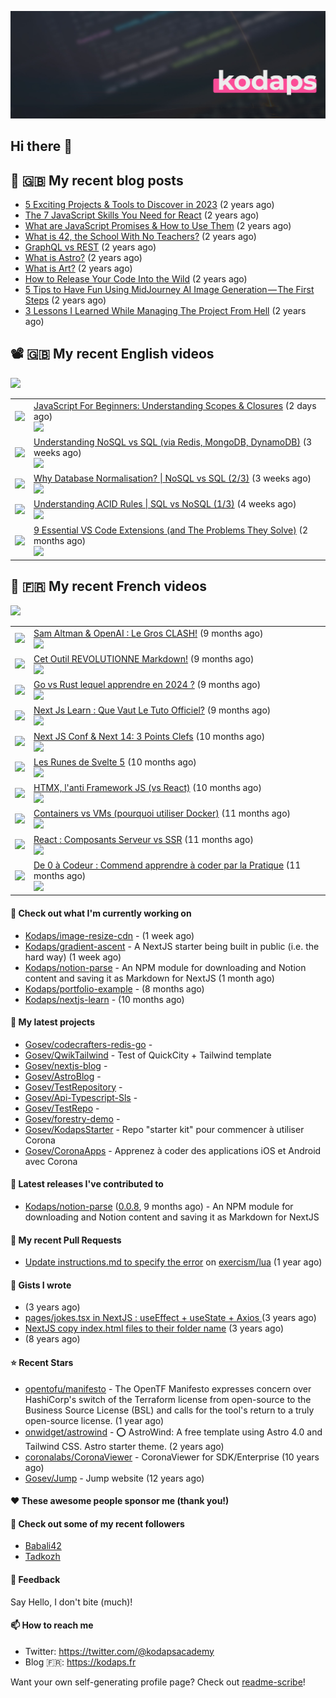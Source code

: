 ![This is an image](images/header.jpg)

## Hi there 👋


## 📜 🇬🇧 My recent blog posts

- [5 Exciting Projects &amp; Tools to Discover in 2023](https://gosev.medium.com/5-exciting-projects-tools-to-discover-in-2023-d5b6f5886740?source=rss-e68daed69805------2) (2 years ago)
- [The 7 JavaScript Skills You Need for React](https://javascript.plainenglish.io/the-7-javascript-skills-you-need-for-react-9244169ca80a?source=rss-e68daed69805------2) (2 years ago)
- [What are JavaScript Promises &amp; How to Use Them](https://javascript.plainenglish.io/what-are-javascript-promises-how-to-use-them-84fdff5757b9?source=rss-e68daed69805------2) (2 years ago)
- [What is 42, the School With No Teachers?](https://levelup.gitconnected.com/what-is-42-the-school-with-no-teachers-7e4d0f9a80c1?source=rss-e68daed69805------2) (2 years ago)
- [GraphQL vs REST](https://levelup.gitconnected.com/graphql-vs-rest-e918d9e0e271?source=rss-e68daed69805------2) (2 years ago)
- [What is Astro?](https://javascript.plainenglish.io/what-is-astro-aa3369d5a7f4?source=rss-e68daed69805------2) (2 years ago)
- [What is Art?](https://gosev.medium.com/what-is-art-2dce12548091?source=rss-e68daed69805------2) (2 years ago)
- [How to Release Your Code Into the Wild](https://levelup.gitconnected.com/how-to-release-your-code-into-the-wild-dd144218cb9b?source=rss-e68daed69805------2) (2 years ago)
- [5 Tips to Have Fun Using MidJourney AI Image Generation — The First Steps](https://gosev.medium.com/5-tips-to-have-fun-using-midjourney-ai-image-generation-the-first-steps-81cf44a53931?source=rss-e68daed69805------2) (2 years ago)
- [3 Lessons I Learned While Managing The Project From Hell](https://medium.com/illumination/3-lessons-i-learned-while-managing-the-project-from-hell-e31196db2d5f?source=rss-e68daed69805------2) (2 years ago)

## 📽 🇬🇧 My recent English videos
<img src="https://img.shields.io/youtube/channel/subscribers/UC2DOovF-OjIQ6nHClUyLKKQ?style=for-the-badge"></img>
<table>

<tr>
<td><img src="https://img.youtube.com/vi/cM3DDnEioMY/default.jpg"></img></td>
<td>
<a href="https://www.youtube.com/watch?v=cM3DDnEioMY">JavaScript For Beginners: Understanding Scopes &amp; Closures</a> (2 days ago) <br/>
<img src="https://img.shields.io/youtube/views/cM3DDnEioMY?style=flat-square"> </img> 
</td>
</tr>
<tr>
<td><img src="https://img.youtube.com/vi/9JHrL0UWrWs/default.jpg"></img></td>
<td>
<a href="https://www.youtube.com/watch?v=9JHrL0UWrWs">Understanding NoSQL vs SQL (via Redis, MongoDB, DynamoDB)</a> (3 weeks ago) <br/>
<img src="https://img.shields.io/youtube/views/9JHrL0UWrWs?style=flat-square"> </img> 
</td>
</tr>
<tr>
<td><img src="https://img.youtube.com/vi/w78TfcemGdc/default.jpg"></img></td>
<td>
<a href="https://www.youtube.com/watch?v=w78TfcemGdc">Why Database Normalisation? | NoSQL vs SQL (2/3)</a> (3 weeks ago) <br/>
<img src="https://img.shields.io/youtube/views/w78TfcemGdc?style=flat-square"> </img> 
</td>
</tr>
<tr>
<td><img src="https://img.youtube.com/vi/NpFzOCrpN3A/default.jpg"></img></td>
<td>
<a href="https://www.youtube.com/watch?v=NpFzOCrpN3A">Understanding ACID Rules | SQL vs NoSQL (1/3)</a> (4 weeks ago) <br/>
<img src="https://img.shields.io/youtube/views/NpFzOCrpN3A?style=flat-square"> </img> 
</td>
</tr>
<tr>
<td><img src="https://img.youtube.com/vi/goQiRVEKACE/default.jpg"></img></td>
<td>
<a href="https://www.youtube.com/watch?v=goQiRVEKACE">9 Essential VS Code Extensions (and The Problems They Solve)</a> (2 months ago) <br/>
<img src="https://img.shields.io/youtube/views/goQiRVEKACE?style=flat-square"> </img> 
</td>
</tr>
</table>

## 📜 🇫🇷 My recent French videos
<img src="https://img.shields.io/youtube/channel/subscribers/UCzdX32OIhpfrdxQRhN2s98w?style=for-the-badge"></img>
<table>

<tr>
<td><img src="https://img.youtube.com/vi/cvNSUEznLFQ/default.jpg"></img></td>
<td>
<a href="https://www.youtube.com/watch?v=cvNSUEznLFQ">Sam Altman &amp; OpenAI : Le Gros CLASH!</a> (9 months ago) <br/>
<img src="https://img.shields.io/youtube/views/cvNSUEznLFQ?style=flat-square"> </img> 
</td>
</tr>
<tr>
<td><img src="https://img.youtube.com/vi/A7SLY_bOVeA/default.jpg"></img></td>
<td>
<a href="https://www.youtube.com/watch?v=A7SLY_bOVeA">Cet Outil REVOLUTIONNE Markdown!</a> (9 months ago) <br/>
<img src="https://img.shields.io/youtube/views/A7SLY_bOVeA?style=flat-square"> </img> 
</td>
</tr>
<tr>
<td><img src="https://img.youtube.com/vi/ySF903Ht0kM/default.jpg"></img></td>
<td>
<a href="https://www.youtube.com/watch?v=ySF903Ht0kM">Go vs Rust lequel apprendre en 2024 ?</a> (9 months ago) <br/>
<img src="https://img.shields.io/youtube/views/ySF903Ht0kM?style=flat-square"> </img> 
</td>
</tr>
<tr>
<td><img src="https://img.youtube.com/vi/z-XsuazXz14/default.jpg"></img></td>
<td>
<a href="https://www.youtube.com/watch?v=z-XsuazXz14">Next Js Learn : Que Vaut Le Tuto Officiel?</a> (9 months ago) <br/>
<img src="https://img.shields.io/youtube/views/z-XsuazXz14?style=flat-square"> </img> 
</td>
</tr>
<tr>
<td><img src="https://img.youtube.com/vi/9KCkPo42mto/default.jpg"></img></td>
<td>
<a href="https://www.youtube.com/watch?v=9KCkPo42mto">Next JS Conf &amp; Next 14: 3 Points Clefs</a> (10 months ago) <br/>
<img src="https://img.shields.io/youtube/views/9KCkPo42mto?style=flat-square"> </img> 
</td>
</tr>
<tr>
<td><img src="https://img.youtube.com/vi/V20SdIRJQzs/default.jpg"></img></td>
<td>
<a href="https://www.youtube.com/watch?v=V20SdIRJQzs">Les Runes de Svelte 5</a> (10 months ago) <br/>
<img src="https://img.shields.io/youtube/views/V20SdIRJQzs?style=flat-square"> </img> 
</td>
</tr>
<tr>
<td><img src="https://img.youtube.com/vi/YFFNVEL0Blw/default.jpg"></img></td>
<td>
<a href="https://www.youtube.com/watch?v=YFFNVEL0Blw">HTMX, l&#39;anti Framework JS (vs React)</a> (10 months ago) <br/>
<img src="https://img.shields.io/youtube/views/YFFNVEL0Blw?style=flat-square"> </img> 
</td>
</tr>
<tr>
<td><img src="https://img.youtube.com/vi/kJrL9e5cfkE/default.jpg"></img></td>
<td>
<a href="https://www.youtube.com/watch?v=kJrL9e5cfkE">Containers vs VMs (pourquoi utiliser Docker)</a> (11 months ago) <br/>
<img src="https://img.shields.io/youtube/views/kJrL9e5cfkE?style=flat-square"> </img> 
</td>
</tr>
<tr>
<td><img src="https://img.youtube.com/vi/pKwRMnRbWww/default.jpg"></img></td>
<td>
<a href="https://www.youtube.com/watch?v=pKwRMnRbWww">React : Composants Serveur vs SSR</a> (11 months ago) <br/>
<img src="https://img.shields.io/youtube/views/pKwRMnRbWww?style=flat-square"> </img> 
</td>
</tr>
<tr>
<td><img src="https://img.youtube.com/vi/nfYaXb7OjcQ/default.jpg"></img></td>
<td>
<a href="https://www.youtube.com/watch?v=nfYaXb7OjcQ">De 0 à Codeur : Commend apprendre à coder par la Pratique</a> (11 months ago) <br/>
<img src="https://img.shields.io/youtube/views/nfYaXb7OjcQ?style=flat-square"> </img> 
</td>
</tr>
</table>

#### 👷 Check out what I'm currently working on

- [Kodaps/image-resize-cdn](https://github.com/Kodaps/image-resize-cdn) -  (1 week ago)
- [Kodaps/gradient-ascent](https://github.com/Kodaps/gradient-ascent) - A NextJS starter being built in public (i.e. the hard way) (1 week ago)
- [Kodaps/notion-parse](https://github.com/Kodaps/notion-parse) - An NPM module for downloading and Notion content and saving it as Markdown for NextJS (1 month ago)
- [Kodaps/portfolio-example](https://github.com/Kodaps/portfolio-example) -  (8 months ago)
- [Kodaps/nextjs-learn](https://github.com/Kodaps/nextjs-learn) -  (10 months ago)

#### 🌱 My latest projects

- [Gosev/codecrafters-redis-go](https://github.com/Gosev/codecrafters-redis-go) - 
- [Gosev/QwikTailwind](https://github.com/Gosev/QwikTailwind) - Test of QuickCity &#43; Tailwind template 
- [Gosev/nextjs-blog](https://github.com/Gosev/nextjs-blog) - 
- [Gosev/AstroBlog](https://github.com/Gosev/AstroBlog) - 
- [Gosev/TestRepository](https://github.com/Gosev/TestRepository) - 
- [Gosev/Api-Typescript-Sls](https://github.com/Gosev/Api-Typescript-Sls) - 
- [Gosev/TestRepo](https://github.com/Gosev/TestRepo) - 
- [Gosev/forestry-demo](https://github.com/Gosev/forestry-demo) - 
- [Gosev/KodapsStarter](https://github.com/Gosev/KodapsStarter) - Repo &#34;starter kit&#34; pour commencer à utiliser Corona
- [Gosev/CoronaApps](https://github.com/Gosev/CoronaApps) - Apprenez à coder des applications iOS et Android avec Corona


#### 🔭 Latest releases I've contributed to

- [Kodaps/notion-parse](https://github.com/Kodaps/notion-parse) ([0.0.8](https://github.com/Kodaps/notion-parse/releases/tag/0.0.8), 9 months ago) - An NPM module for downloading and Notion content and saving it as Markdown for NextJS

#### 🔨 My recent Pull Requests

- [Update instructions.md to specify the error](https://github.com/exercism/lua/pull/388) on [exercism/lua](https://github.com/exercism/lua) (1 year ago)


#### 📓 Gists I wrote

- [](https://gist.github.com/ce3defb6415b67ec03f48fa11fc158f0) (3 years ago)
- [pages/jokes.tsx in NextJS : useEffect &#43; useState &#43; Axios ](https://gist.github.com/fbd960d5a653bf0f527678f038d5bee1) (3 years ago)
- [NextJS copy index.html files to their folder name](https://gist.github.com/e04abeb6079273b3be54ee6496a0b309) (3 years ago)
- [](https://gist.github.com/a144834b9542ab523a10) (8 years ago)

#### ⭐ Recent Stars

- [opentofu/manifesto](https://github.com/opentofu/manifesto) - The OpenTF Manifesto expresses concern over HashiCorp&#39;s switch of the Terraform license from open-source to the Business Source License (BSL) and calls for the tool&#39;s return to a truly open-source license. (1 year ago)
- [onwidget/astrowind](https://github.com/onwidget/astrowind) - ⭕️ AstroWind: A free template using Astro 4.0 and Tailwind CSS. Astro starter theme. (2 years ago)
- [coronalabs/CoronaViewer](https://github.com/coronalabs/CoronaViewer) - CoronaViewer for SDK/Enterprise (10 years ago)
- [Gosev/Jump](https://github.com/Gosev/Jump) - Jump website (12 years ago)

#### ❤️ These awesome people sponsor me (thank you!)


#### 👯 Check out some of my recent followers

- [Babali42](https://github.com/Babali42)
- [Tadkozh](https://github.com/Tadkozh)

#### 💬 Feedback

Say Hello, I don't bite (much)!

#### 📫 How to reach me

- Twitter: https://twitter.com/@kodapsacademy
- Blog  🇫🇷: https://kodaps.fr

Want your own self-generating profile page? Check out [readme-scribe](https://github.com/muesli/readme-scribe)!
